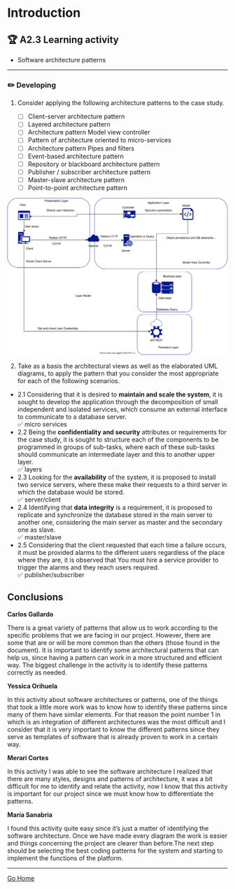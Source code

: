 # Introduction
 
## :trophy: A2.3 Learning activity
 
- Software architecture patterns
___
 
### :pencil2: Developing
 
1. Consider applying the following architecture patterns to the case study.
   
   - [ ] Client-server architecture pattern
   - [ ] Layered architecture pattern
   - [ ] Architecture pattern Model view controller
   - [ ] Pattern of architecture oriented to micro-services
   - [ ] Architecture pattern Pipes and filters
   - [ ] Event-based architecture pattern
   - [ ] Repository or blackboard architecture pattern
   - [ ] Publisher / subscriber architecture pattern
   - [ ] Master-slave architecture pattern
   - [ ] Point-to-point architecture pattern
 
![patronarq](https://raw.githubusercontent.com/Carlos-Gallardoo/AnalisisAvanzadoDeSoftware/b0b57ce31ba28db681115709ed6445eba48f9f80/img/patronArquitectura.svg)
 
2. Take as a basis the architectural views as well as the elaborated UML diagrams, to apply the pattern that you consider the most appropriate for each of the following scenarios.
   
- 2.1 Considering that it is desired to **maintain and scale the system**, it is sought to develop the application through the decomposition of small independent and isolated services, which consume an external interface to communicate to a database server.  
:white_check_mark: micro services
- 2.2 Being the **confidentiality and security** attributes or requirements for the case study, it is sought to structure each of the components to be programmed in groups of sub-tasks, where each of these sub-tasks should communicate an intermediate layer and this to another upper layer.  
:white_check_mark: layers
- 2.3 Looking for the **availability** of the system, it is proposed to install two service servers, where these make their requests to a third server in which the database would be stored.  
  :white_check_mark: server/client
- 2.4 Identifying that **data integrity** is a requirement, it is proposed to replicate and synchronize the database stored in the main server to another one, considering the main server as master and the secondary one as slave.  
:white_check_mark: master/slave  
- 2.5 Considering that the client requested that each time a failure occurs, it must be provided alarms to the different users regardless of the place where they are, it is observed that You must hire a service provider to trigger the alarms and they reach users required.  
:white_check_mark: publisher/subscriber
 
 
## Conclusions
 
 **Carlos Gallardo** 
 
There is a great variety of patterns that allow us to work according to the specific problems that we are facing in our project. However, there are some that are or will be more common than the others (those found in the document). It is important to identify some architectural patterns that can help us, since having a pattern can work in a more structured and efficient way. The biggest challenge in the activity is to identify these patterns correctly as needed.
 
**Yessica Orihuela**
 
In this activity about software architectures or patterns, one of the things that took a little more work was to know how to identify these patterns since many of them have similar elements.
For that reason the point number 1 in which is an integration of different architectures was the most difficult and I consider that it is very important to know the different patterns since they serve as templates of software that is already proven to work in a certain way.
 
**Merari Cortes**

In this activity I was able to see the software architecture
I realized that there are many styles, designs and patterns of architecture, it was a bit difficult for me to identify and relate the activity, now I know that this activity is important for our project since we must know how to differentiate the patterns.
 
**María Sanabria**

I found this activity quite easy since it’s just a matter of identifying the software architecture. Once we have made every diagram the work is easier and things concerning the project are clearer than before.The next step should be selecting the best coding patterns for the system and starting to implement the functions of the platform.
___   
 
 [Go Home](../../)
